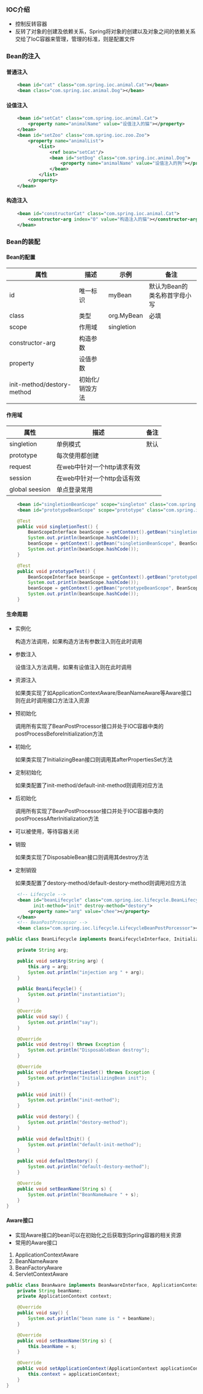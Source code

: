 ### IOC介绍

* 控制反转容器
* 反转了对象的创建及依赖关系，Spring将对象的创建以及对象之间的依赖关系交给了IoC容器来管理，管理的标准，则是配置文件

### Bean的注入

#### 普通注入

```xml
    <bean id="cat" class="com.spring.ioc.animal.Cat"></bean>
    <bean class="com.spring.ioc.animal.Dog"></bean>
```

#### 设值注入

```xml
    <bean id="setCat" class="com.spring.ioc.animal.Cat">
        <property name="animalName" value="设值注入的猫"></property>
    </bean>
    <bean id="setZoo" class="com.spring.ioc.zoo.Zoo">
        <property name="animalList">
            <list>
                <ref bean="setCat"/>
                <bean id="setDog" class="com.spring.ioc.animal.Dog">
                    <property name="animalName" value="设值注入的狗"></property>
                </bean>
            </list>
        </property>
    </bean>
```

#### 构造注入

```xml
    <bean id="constructorCat" class="com.spring.ioc.animal.Cat">
        <constructor-arg index="0" value="构造注入的猫"></constructor-arg>
    </bean>
```

### Bean的装配

#### Bean的配置

| 属性                       | 描述            | 示例       | 备注                         |
| -------------------------- | --------------- | ---------- | ---------------------------- |
| id                         | 唯一标识        | myBean     | 默认为Bean的类名称首字母小写 |
| class                      | 类型            | org.MyBean | 必填                         |
| scope                      | 作用域          | singletion |                              |
| constructor-arg            | 构造参数        |            |                              |
| property                   | 设值参数        |            |                              |
| init-method/destory-method | 初始化/销毁方法 |            |                              |

#### 作用域

| 属性           | 描述                        | 备注 |
| -------------- | --------------------------- | ---- |
| singletion     | 单例模式                    | 默认 |
| prototype      | 每次使用都创建              |      |
| request        | 在web中针对一个http请求有效 |      |
| session        | 在web中针对一个http会话有效 |      |
| global seesion | 单点登录常用                |      |

```xml
    <bean id="singletionBeanScope" scope="singleton" class="com.spring.ioc.scope.BeanScope"></bean>
    <bean id="prototypeBeanScope" scope="prototype" class="com.spring.ioc.scope.BeanScope"></bean>
```

```java
    @Test
    public void singletionTest() {
        BeanScopeInterface beanScope = getContext().getBean("singletionBeanScope", BeanScopeInterface.class);
        System.out.println(beanScope.hashCode());
        beanScope = getContext().getBean("singletionBeanScope", BeanScopeInterface.class);
        System.out.println(beanScope.hashCode());
    }

    @Test
    public void prototypeTest() {
        BeanScopeInterface beanScope = getContext().getBean("prototypeBeanScope", BeanScopeInterface.class);
        System.out.println(beanScope.hashCode());
        beanScope = getContext().getBean("prototypeBeanScope", BeanScopeInterface.class);
        System.out.println(beanScope.hashCode());
    }
```

#### 生命周期

* 实例化

  构造方法调用，如果构造方法有参数注入则在此时调用

* 参数注入

  设值注入方法调用，如果有设值注入则在此时调用

* 资源注入

  如果类实现了如ApplicationContextAware/BeanNameAware等Aware接口则在此时调用接口方法注入资源

* 预初始化

  调用所有实现了BeanPostProcessor接口并处于IOC容器中类的postProcessBeforeInitialization方法

* 初始化

  如果类实现了InitializingBean接口则调用其afterPropertiesSet方法

* 定制初始化

  如果类配置了init-method/default-init-method则调用对应方法

* 后初始化

  调用所有实现了BeanPostProcessor接口并处于IOC容器中类的postProcessAfterInitialization方法

* 可以被使用，等待容器关闭

* 销毁

  如果类实现了DisposableBean接口则调用其destroy方法

* 定制销毁

  如果类配置了destory-method/default-destory-method则调用对应方法

```xml
    <!-- Lifecycle -->
    <bean id="beanLifecycle" class="com.spring.ioc.lifecycle.BeanLifecycle"
          init-method="init" destroy-method="destory">
        <property name="arg" value="chee"></property>
    </bean>
    <!-- BeanPostProcessor -->
    <bean class="com.spring.ioc.lifecycle.LifecycleBeanPostPorcessor"></bean>
```

```java
public class BeanLifecycle implements BeanLifecycleInterface, InitializingBean, DisposableBean, BeanNameAware {

    private String arg;

    public void setArg(String arg) {
        this.arg = arg;
        System.out.println("injection arg " + arg);
    }

    public BeanLifecycle() {
        System.out.println("instantiation");
    }

    @Override
    public void say() {
        System.out.println("say");
    }

    @Override
    public void destroy() throws Exception {
        System.out.println("DisposableBean destroy");
    }

    @Override
    public void afterPropertiesSet() throws Exception {
        System.out.println("InitializingBean init");
    }

    public void init() {
        System.out.println("init-method");
    }

    public void destory() {
        System.out.println("destory-method");
    }

    public void defaultInit() {
        System.out.println("default-init-method");
    }

    public void defaultDestory() {
        System.out.println("default-destory-method");
    }

    @Override
    public void setBeanName(String s) {
        System.out.println("BeanNameAware " + s);
    }
}
```



#### Aware接口

* 实现Aware接口的bean可以在初始化之后获取到Spring容器的相关资源
* 常用的Aware接口

1. ApplicationContextAware
2. BeanNameAware
3. BeanFactoryAware
4. ServletContextAware

```java
public class BeanAware implements BeanAwareInterface, ApplicationContextAware, BeanNameAware {
    private String beanName;
    private ApplicationContext context;

    @Override
    public void say() {
        System.out.println("bean name is " + beanName);
    }

    @Override
    public void setBeanName(String s) {
        this.beanName = s;
    }

    @Override
    public void setApplicationContext(ApplicationContext applicationContext) throws BeansException {
        this.context = applicationContext;
    }
}
```

